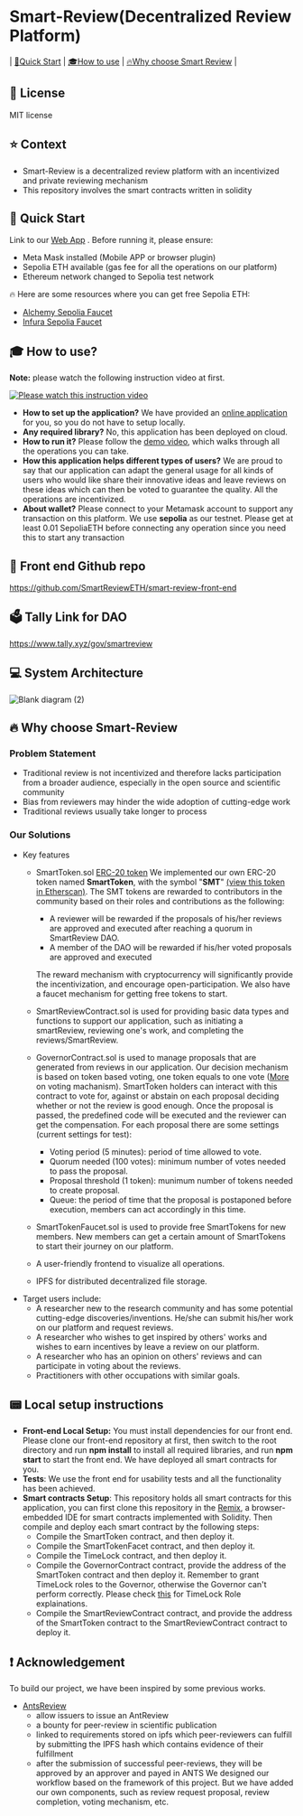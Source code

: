 
# Smart-Review(Decentralized Review Platform)
| [:rocket:Quick Start](#rocket-quick-start) | [:mortar_board:How to use](#mortar_board-how-to-use) | [:fire:Why choose Smart Review](#fire-why-choose-smart-review) |

## :page_with_curl: License
MIT license

## :star: Context
- Smart-Review is a decentralized review platform with an incentivized and private reviewing mechanism
- This repository involves the smart contracts written in solidity

## :rocket: Quick Start
Link to our [Web App](https://smartreview1.netlify.app) .
Before running it, please ensure:

 - Meta Mask installed (Mobile APP or browser plugin)
 - Sepolia ETH available (gas fee for all the operations on our platform)
 - Ethereum network changed to Sepolia test network

:fire: Here are some resources where you can get free Sepolia ETH:
	
 - [Alchemy Sepolia Faucet](https://www.alchemy.com/faucets/ethereum-sepolia)
 - [Infura Sepolia Faucet](https://www.infura.io/faucet/sepolia)

## :mortar_board: How to use?
__Note:__ please watch the following instruction video at first.


[![Please watch this instruction video](https://img.youtube.com/vi/V5dHaQT7ybU/0.jpg)](https://www.youtube.com/watch?v=V5dHaQT7ybU)


- __How to set up the application?__ We have provided an [online application](https://smartreview1.netlify.app) for you, so you do not have to setup locally.
- __Any required library?__ No, this application has been deployed on cloud.
- __How to run it?__ Please follow the [demo video](), which walks through all the operations you can take.
- __How this application helps different types of users?__ We are proud to say that our application can adapt the general usage for all kinds of users who would like share their innovative ideas and leave reviews on these ideas which can then be voted to guarantee the quality. All the operations are incentivized.
- __About wallet?__ Please connect to your Metamask account to support any transaction on this platform. We use __sepolia__ as our testnet. Please get at least 0.01 SepoliaETH before connecting any operation since you need this to start any transaction

## :eyes: Front end Github repo
https://github.com/SmartReviewETH/smart-review-front-end

## 🗳️ Tally Link for DAO 
https://www.tally.xyz/gov/smartreview

## :computer: System Architecture
![Blank diagram (2)](https://github.com/SmartReviewETH/Smart-Review/assets/152730008/b2e87586-b3a3-48ab-a974-f923debff63e)

## :fire:  Why choose Smart-Review
### Problem Statement
 - Traditional review is not incentivized and therefore lacks participation from a broader audience, especially in the open source and scientific community
 - Bias from reviewers may hinder the wide adoption of cutting-edge work
 - Traditional reviews usually take longer to process
### Our Solutions
- Key features
	- SmartToken.sol [ERC-20 token](https://ethereum.org/en/developers/docs/standards/tokens/erc-20/)
	  We implemented our own ERC-20 token named **SmartToken**, with the symbol "**SMT**" [(view this token in Etherscan)](https://sepolia.etherscan.io/token/0xFb3901F9Fc06045f9cE03EeEB21485559A858784). The SMT tokens are rewarded to contributors in the community based on their roles and contributions as the following:
	
		- A reviewer will be rewarded if the proposals of his/her reviews are approved and executed after reaching a quorum in SmartReview DAO.
		- A member of the DAO will be rewarded if his/her voted proposals are approved and executed
	
	  The reward mechanism with cryptocurrency will significantly provide the incentivization, and encourage open-participation. We also have a faucet mechanism for getting free tokens to start.
	- SmartReviewContract.sol is used for providing basic data types and functions to support our application, such as initiating a smartReview, reviewing one's work, and completing the reviews/SmartReview.
	- GovernorContract.sol is used to manage proposals that are generated from reviews in our application. Our decision mechanism is based on token based voting, one token equals to one vote ([More](https://limechain.tech/blog/dao-voting-mechanisms-explained/) on voting machanism). SmartToken holders can interact with this contract to vote for, against or abstain on each proposal deciding whether or not the review is good enough. Once the proposal is passed, the predefined code will be executed and the reviewer can get the compensation. For each proposal there are some settings (current settings for test):
 		- Voting period (5 minutes): period of time allowed to vote.
		- Quorum needed (100 votes): minimum number of votes needed to pass the proposal.
		- Proposal threshold (1 token): munimum number of tokens needed to create proposal.
		- Queue: the period of time that the proposal is postaponed before execution, members can act accordingly in this time.
 	- SmartTokenFaucet.sol is used to provide free SmartTokens for new members. New members can get a certain amount of SmartTokens to start their journey on our platform.
 	- A user-friendly frontend to visualize all operations.
    - IPFS for distributed decentralized file storage.
- Target users include:
	- A researcher new to the research community and has some potential cutting-edge discoveries/inventions. He/she can submit his/her work on our platform and request reviews.
	- A researcher who wishes to get inspired by others' works and wishes to earn incentives by leave a review on our platform.
 	- A researcher who has an opinion on others' reviews and can participate in voting about the reviews.
	- Practitioners with other occupations with similar goals.


## :pager: Local setup instructions

- __Front-end Local Setup:__ You must install dependencies for our front end. Please clone our front-end repository at first, then switch to the root directory and run __npm install__ to install all required libraries, and run __npm start__ to start the front end. We have deployed all smart contracts for you.
- __Tests__: We use the front end for usability tests and all the functionality has been achieved.
- __Smart contracts Setup__: This repository holds all smart contracts for this application, you can first clone this repository in the [Remix](https://remix.ethereum.org/), a browser-embedded IDE for smart contracts implemented with Solidity. Then compile and deploy each smart contract by the following steps:
	- Compile the SmartToken contract, and then deploy it.
 	- Compile the SmartTokenFacet contract, and then deploy it.
  	- Compile the TimeLock contract, and then deploy it.
  	- Compile the GovernorContract contract, provide the address of the SmartToken contract and then deploy it. Remember to grant TimeLock roles to the Governor, otherwise the Governor can't perform correctly. Please check [this](https://docs.openzeppelin.com/defender/v1/guide-timelock-roles) for TimeLock Role explainations.
 	- Compile the SmartReviewContract contract, and provide the address of the SmartToken contract to the SmartReviewContract contract to deploy it.

## :heavy_exclamation_mark: Acknowledgement

To build our project, we have been inspired by some previous works.
 - [AntsReview](https://github.com/naszam/ants-review)
 	- allow issuers to issue an AntReview
  	- a bounty for peer-review in scientific publication
   	- linked to requirements stored on ipfs which peer-reviewers can fulfill by submitting the IPFS hash which contains evidence of their fulfillment
	- after the submission of successful peer-reviews, they will be approved by an approver and payed in ANTS
   We designed our workflow based on the framework of this project. But we have added our own components, such as review request proposal, review completion, voting mechanism, etc.

